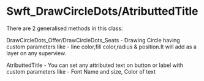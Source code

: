 # Swft_DrawCircleDots/AtributtedTitle

There are 2 generalised methods in this class:

DrawCircleDots_Offer/DrawCircleDots_Seats - Drawing Circle having custom parameters like - line color,fill color,radius & position.It will add as a layer 
on any superview.

AtributtedTitle - You can set any attributed text on button or label with custom parameters like - Font Name and size,
Color of text
